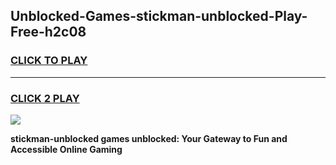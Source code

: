 
## Unblocked-Games-stickman-unblocked-Play-Free-h2c08
<h3>
<a href="https://premium76.site?title=stickman-unblocked&ref=10A">CLICK TO PLAY</a></h3>
<hr>

<h3>
<a href="https://premium76.site?title=stickman-unblocked&ref=10A">CLICK 2 PLAY</a>
  
</h3>

<a href="https://premium76.site?title=stickman-unblocked&ref=10A"><img src="https://clearcache.store/games.png"></a>


**stickman-unblocked games unblocked: Your Gateway to Fun and Accessible Online Gaming**
